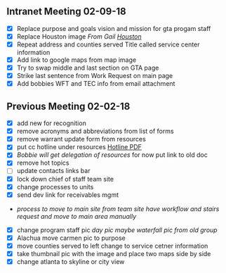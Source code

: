 
## Intranet Meeting 02-09-18
- [x] Replace purpose and goals vision and mission for gta progam staff
- [x] Replace Houston image *From Gail [Houston](https://www.shutterstock.com/image-photo/aerial-day-view-houston-downtown-skylines-523920790)*
- [x] Repeat address and counties served Title called service center information
- [x] Add link to google maps from map image
- [x] Try to swap middle and last section on GTA page
- [x] Strike last sentence from Work Request on main page
- [x] Add bobbies WFT and TEC info from email attachment

## Previous Meeting 02-02-18
- [x] add new for recognition
- [x] remove acronyms and abbreviations from list of forms
- [x] remove warrant update form from resources
- [x] put cc hotline under resources [Hotline PDF](https://dorsp13.fdor.dor.state.fl.us/sites/gta/process/recievables/Documents/Credit%20Card%20Payment%20Hotline.pdf)
- [x] *Bobbie will get delegation of resources* for now put link to old doc
- [x] remove hot topics
- [ ] update contacts links bar
- [x] lock down chief of staff team site
- [x] change processes to units
- [x] send dev link for receivables mgmt
- *process to move to main site from team site have workflow and stairs request and move to main area manually*
- [x] change program staff pic
*day pic maybe waterfall pic from old group*
- [x] Alachua move carmen pic to purpose
- [x] move counties served to left change to service cetner information
- [x] take thumbnail pic with the image and place two maps side by side
- [x] change atlanta to skyline or city view
